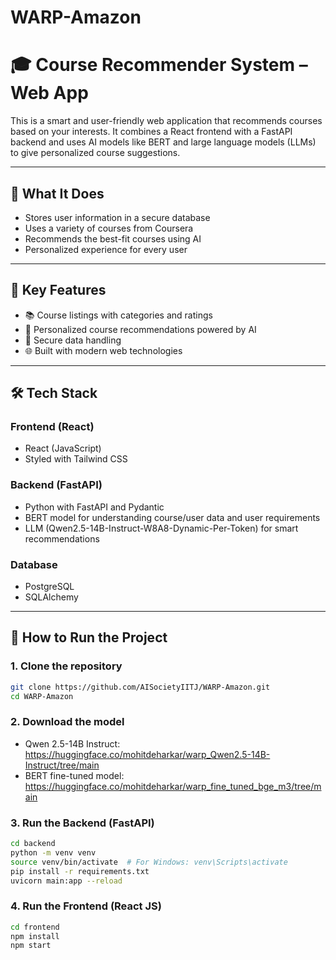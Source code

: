 # WARP-Amazon

# 🎓 Course Recommender System – Web App

This is a smart and user-friendly web application that recommends courses based on your interests. It combines a React frontend with a FastAPI backend and uses AI models like BERT and large language models (LLMs) to give personalized course suggestions.

---

## 🧩 What It Does

- Stores user information in a secure database
- Uses a variety of courses from Coursera
- Recommends the best-fit courses using AI
- Personalized experience for every user

---

## 🌟 Key Features

- 📚 Course listings with categories and ratings  
- 🤖 Personalized course recommendations powered by AI
- 🔐 Secure data handling
- 🌐 Built with modern web technologies

---

## 🛠️ Tech Stack

### Frontend (React)
- React (JavaScript)
- Styled with Tailwind CSS

### Backend (FastAPI)
- Python with FastAPI and Pydantic
- BERT model for understanding course/user data and user requirements
- LLM (Qwen2.5-14B-Instruct-W8A8-Dynamic-Per-Token) for smart recommendations

### Database
- PostgreSQL
- SQLAlchemy

---

## 🚀 How to Run the Project

### 1. Clone the repository

```bash
git clone https://github.com/AISocietyIITJ/WARP-Amazon.git
cd WARP-Amazon
```

### 2. Download the model
- Qwen 2.5-14B Instruct: https://huggingface.co/mohitdeharkar/warp_Qwen2.5-14B-Instruct/tree/main
- BERT fine-tuned model: https://huggingface.co/mohitdeharkar/warp_fine_tuned_bge_m3/tree/main

### 3. Run the Backend (FastAPI)

```bash
cd backend
python -m venv venv
source venv/bin/activate  # For Windows: venv\Scripts\activate
pip install -r requirements.txt
uvicorn main:app --reload
```

### 4. Run the Frontend (React JS)
```bash
cd frontend
npm install
npm start
```








